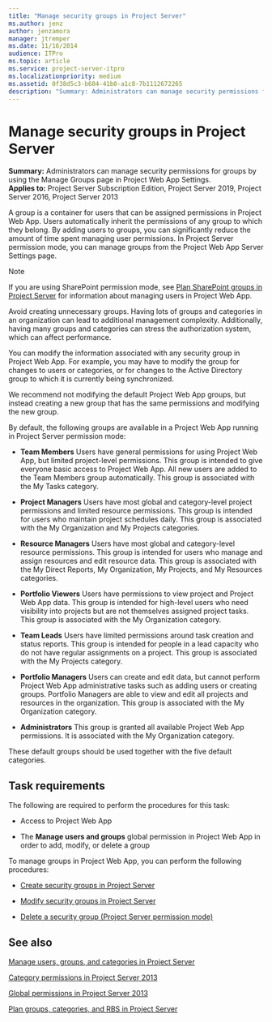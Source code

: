 ```yaml
---
title: "Manage security groups in Project Server"
ms.author: jenz
author: jenzamora
manager: jtremper
ms.date: 11/16/2014
audience: ITPro
ms.topic: article
ms.service: project-server-itpro
ms.localizationpriority: medium
ms.assetid: 0f38d5c3-b604-41b0-a1c8-7b1112672265
description: "Summary: Administrators can manage security permissions for groups by using the Manage Groups page in Project Web App Settings."
---
```


# Manage security groups in Project Server
 
 **Summary:** Administrators can manage security permissions for groups by using the Manage Groups page in Project Web App Settings.<br/>
**Applies to:** Project Server Subscription Edition, Project Server 2019, Project Server 2016, Project Server 2013
  
A group is a container for users that can be assigned permissions in Project Web App. Users automatically inherit the permissions of any group to which they belong. By adding users to groups, you can significantly reduce the amount of time spent managing user permissions. In Project Server permission mode, you can manage groups from the Project Web App Server Settings page.
  
> [!NOTE]
> If you are using SharePoint permission mode, see [Plan SharePoint groups in Project Server](plan-sharepoint-groups-in-project-server.md) for information about managing users in Project Web App.
  
Avoid creating unnecessary groups. Having lots of groups and categories in an organization can lead to additional management complexity. Additionally, having many groups and categories can stress the authorization system, which can affect performance.
  
You can modify the information associated with any security group in Project Web App. For example, you may have to modify the group for changes to users or categories, or for changes to the Active Directory group to which it is currently being synchronized.
  
We recommend not modifying the default Project Web App groups, but instead creating a new group that has the same permissions and modifying the new group.
  
By default, the following groups are available in a Project Web App running in Project Server permission mode:
  
- **Team Members** Users have general permissions for using Project Web App, but limited project-level permissions. This group is intended to give everyone basic access to Project Web App. All new users are added to the Team Members group automatically. This group is associated with the My Tasks category.
    
- **Project Managers** Users have most global and category-level project permissions and limited resource permissions. This group is intended for users who maintain project schedules daily. This group is associated with the My Organization and My Projects categories.
    
- **Resource Managers** Users have most global and category-level resource permissions. This group is intended for users who manage and assign resources and edit resource data. This group is associated with the My Direct Reports, My Organization, My Projects, and My Resources categories.
    
- **Portfolio Viewers** Users have permissions to view project and Project Web App data. This group is intended for high-level users who need visibility into projects but are not themselves assigned project tasks. This group is associated with the My Organization category.
    
- **Team Leads** Users have limited permissions around task creation and status reports. This group is intended for people in a lead capacity who do not have regular assignments on a project. This group is associated with the My Projects category.
    
- **Portfolio Managers** Users can create and edit data, but cannot perform Project Web App administrative tasks such as adding users or creating groups. Portfolio Managers are able to view and edit all projects and resources in the organization. This group is associated with the My Organization category.
    
- **Administrators** This group is granted all available Project Web App permissions. It is associated with the My Organization category.
    
These default groups should be used together with the five default categories.
  
## Task requirements

The following are required to perform the procedures for this task:
  
- Access to Project Web App
    
- The **Manage users and groups** global permission in Project Web App in order to add, modify, or delete a group
    
To manage groups in Project Web App, you can perform the following procedures:
  
- [Create security groups in Project Server](create-security-groups-in-project-server.md)
    
- [Modify security groups in Project Server](modify-security-groups-in-project-server.md)
    
- [Delete a security group (Project Server permission mode)](delete-a-security-group-project-server-permission-mode.md)
    
## See also


[Manage users, groups, and categories in Project Server](manage-users-groups-and-categories-in-project-server-2013.md)
  
[Category permissions in Project Server 2013](category-permissions-in-project-server-2013.md)
  
[Global permissions in Project Server 2013](global-permissions-in-project-server-2013.md)
  
[Plan groups, categories, and RBS in Project Server](plan-groups-categories-and-rbs-in-project-server.md)

